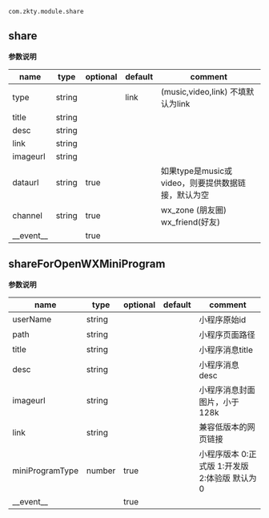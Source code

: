 
`
com.zkty.module.share
`



## share



	
**参数说明**

| name                        | type      | optional | default   | comment  |
| --------------------------- | --------- | -------- | --------- |--------- |
| type | string |  | link |  (music,video,link) 不填默认为link |
| title | string |  |  |  |
| desc | string |  |  |  |
| link | string |  |  |  |
| imageurl | string |  |  |  |
| dataurl | string | true |  |  如果type是music或video，则要提供数据链接，默认为空 |
| channel | string | true |  | wx_zone (朋友圈) wx_friend(好友) |
| \_\_event\_\_ |  | true |  |  |


## shareForOpenWXMiniProgram



	
**参数说明**

| name                        | type      | optional | default   | comment  |
| --------------------------- | --------- | -------- | --------- |--------- |
| userName | string |  |  |  小程序原始id |
| path | string |  |  |  小程序页面路径 |
| title | string |  |  |  小程序消息title |
| desc | string |  |  |  小程序消息desc |
| imageurl | string |  |  |  小程序消息封面图片，小于128k |
| link | string |  |  |  兼容低版本的网页链接 |
| miniProgramType | number | true |  | 小程序版本 0:正式版 1:开发版 2:体验版 默认为0 |
| \_\_event\_\_ |  | true |  |  |

    